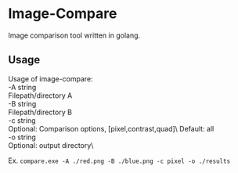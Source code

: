 # Image-Compare
Image comparison tool written in golang.

## Usage
Usage of image-compare:\
  -A string\
        Filepath/directory A\
  -B string\
        Filepath/directory B\
  -c string\
        Optional: Comparison options, [pixel,contrast,quad]\ Default: all\
  -o string\
        Optional: output directory\

Ex. ```compare.exe -A ./red.png -B ./blue.png -c pixel -o ./results```